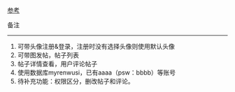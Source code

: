 ﻿

[参考](http://www.jianshu.com/p/a0f03424d6d7)

备注

----
1. 可带头像注册&登录，注册时没有选择头像则使用默认头像
2. 可带图发帖，帖子列表
3. 帖子详情查看，用户评论帖子
4. 使用数据库myrenwusi，已有aaaa（psw：bbbb）等账号
5. 待补充功能：权限区分，删改帖子和评论。






